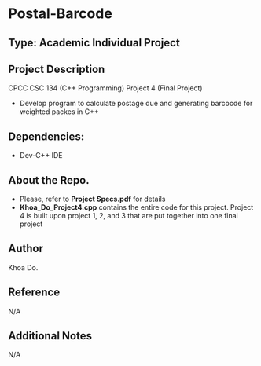# Postal-Barcode

## Type: Academic Individual Project

## Project Description
CPCC CSC 134 (C++ Programming) Project 4 (Final Project)
  - Develop program to calculate postage due and generating barcocde for weighted packes in C++

## Dependencies:
  - Dev-C++ IDE
  
## About the Repo.
  - Please, refer to **Project Specs.pdf** for details
  - **Khoa_Do_Project4.cpp** contains the entire code for this project.  Project 4 is built upon project 1, 2, and 3 that are put together into one final project

## Author
Khoa Do.

## Reference
N/A

## Additional Notes
N/A

